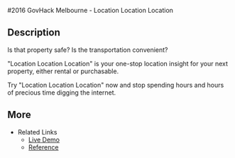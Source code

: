 #2016 GovHack Melbourne - Location Location Location

## Description
Is that property safe? Is the transportation convenient?

"Location Location Location" is your one-stop location insight for your next property, either rental or purchasable.

Try "Location Location Location" now and stop spending hours and hours of precious time digging the internet.


## More 
* Related Links
    + [Live Demo](http://orimike.xyz/LocationLocationLocation/)
    + [Reference](https://2016.hackerspace.govhack.org/content/location-location-location)